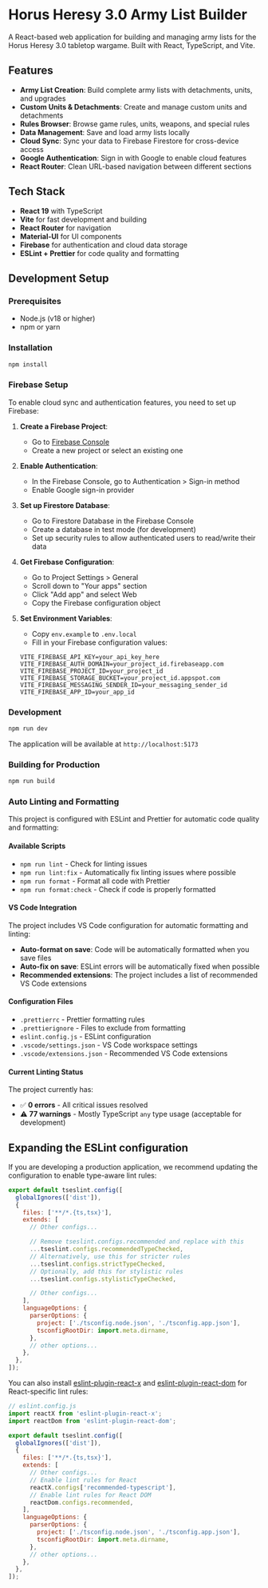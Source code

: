 # Horus Heresy 3.0 Army List Builder

A React-based web application for building and managing army lists for the Horus Heresy 3.0 tabletop wargame. Built with React, TypeScript, and Vite.

## Features

- **Army List Creation**: Build complete army lists with detachments, units, and upgrades
- **Custom Units & Detachments**: Create and manage custom units and detachments
- **Rules Browser**: Browse game rules, units, weapons, and special rules
- **Data Management**: Save and load army lists locally
- **Cloud Sync**: Sync your data to Firebase Firestore for cross-device access
- **Google Authentication**: Sign in with Google to enable cloud features
- **React Router**: Clean URL-based navigation between different sections

## Tech Stack

- **React 19** with TypeScript
- **Vite** for fast development and building
- **React Router** for navigation
- **Material-UI** for UI components
- **Firebase** for authentication and cloud data storage
- **ESLint + Prettier** for code quality and formatting

## Development Setup

### Prerequisites

- Node.js (v18 or higher)
- npm or yarn

### Installation

```bash
npm install
```

### Firebase Setup

To enable cloud sync and authentication features, you need to set up Firebase:

1. **Create a Firebase Project**:
   - Go to [Firebase Console](https://console.firebase.google.com/)
   - Create a new project or select an existing one

2. **Enable Authentication**:
   - In the Firebase Console, go to Authentication > Sign-in method
   - Enable Google sign-in provider

3. **Set up Firestore Database**:
   - Go to Firestore Database in the Firebase Console
   - Create a database in test mode (for development)
   - Set up security rules to allow authenticated users to read/write their data

4. **Get Firebase Configuration**:
   - Go to Project Settings > General
   - Scroll down to "Your apps" section
   - Click "Add app" and select Web
   - Copy the Firebase configuration object

5. **Set Environment Variables**:
   - Copy `env.example` to `.env.local`
   - Fill in your Firebase configuration values:
   ```env
   VITE_FIREBASE_API_KEY=your_api_key_here
   VITE_FIREBASE_AUTH_DOMAIN=your_project_id.firebaseapp.com
   VITE_FIREBASE_PROJECT_ID=your_project_id
   VITE_FIREBASE_STORAGE_BUCKET=your_project_id.appspot.com
   VITE_FIREBASE_MESSAGING_SENDER_ID=your_messaging_sender_id
   VITE_FIREBASE_APP_ID=your_app_id
   ```

### Development

```bash
npm run dev
```

The application will be available at `http://localhost:5173`

### Building for Production

```bash
npm run build
```

### Auto Linting and Formatting

This project is configured with ESLint and Prettier for automatic code quality and formatting:

#### Available Scripts

- `npm run lint` - Check for linting issues
- `npm run lint:fix` - Automatically fix linting issues where possible
- `npm run format` - Format all code with Prettier
- `npm run format:check` - Check if code is properly formatted

#### VS Code Integration

The project includes VS Code configuration for automatic formatting and linting:

- **Auto-format on save**: Code will be automatically formatted when you save files
- **Auto-fix on save**: ESLint errors will be automatically fixed when possible
- **Recommended extensions**: The project includes a list of recommended VS Code extensions

#### Configuration Files

- `.prettierrc` - Prettier formatting rules
- `.prettierignore` - Files to exclude from formatting
- `eslint.config.js` - ESLint configuration
- `.vscode/settings.json` - VS Code workspace settings
- `.vscode/extensions.json` - Recommended VS Code extensions

#### Current Linting Status

The project currently has:

- ✅ **0 errors** - All critical issues resolved
- ⚠️ **77 warnings** - Mostly TypeScript `any` type usage (acceptable for development)

## Expanding the ESLint configuration

If you are developing a production application, we recommend updating the configuration to enable type-aware lint rules:

```js
export default tseslint.config([
  globalIgnores(['dist']),
  {
    files: ['**/*.{ts,tsx}'],
    extends: [
      // Other configs...

      // Remove tseslint.configs.recommended and replace with this
      ...tseslint.configs.recommendedTypeChecked,
      // Alternatively, use this for stricter rules
      ...tseslint.configs.strictTypeChecked,
      // Optionally, add this for stylistic rules
      ...tseslint.configs.stylisticTypeChecked,

      // Other configs...
    ],
    languageOptions: {
      parserOptions: {
        project: ['./tsconfig.node.json', './tsconfig.app.json'],
        tsconfigRootDir: import.meta.dirname,
      },
      // other options...
    },
  },
]);
```

You can also install [eslint-plugin-react-x](https://github.com/Rel1cx/eslint-react/tree/main/packages/plugins/eslint-plugin-react-x) and [eslint-plugin-react-dom](https://github.com/Rel1cx/eslint-react/tree/main/packages/plugins/eslint-plugin-react-dom) for React-specific lint rules:

```js
// eslint.config.js
import reactX from 'eslint-plugin-react-x';
import reactDom from 'eslint-plugin-react-dom';

export default tseslint.config([
  globalIgnores(['dist']),
  {
    files: ['**/*.{ts,tsx}'],
    extends: [
      // Other configs...
      // Enable lint rules for React
      reactX.configs['recommended-typescript'],
      // Enable lint rules for React DOM
      reactDom.configs.recommended,
    ],
    languageOptions: {
      parserOptions: {
        project: ['./tsconfig.node.json', './tsconfig.app.json'],
        tsconfigRootDir: import.meta.dirname,
      },
      // other options...
    },
  },
]);
```
